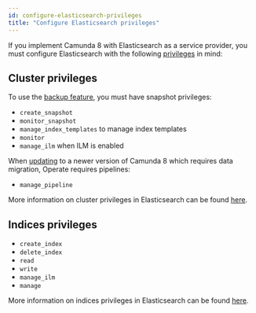 ```yaml
---
id: configure-elasticsearch-privileges
title: "Configure Elasticsearch privileges"
---
```


If you implement Camunda 8 with Elasticsearch as a service provider, you must configure Elasticsearch with the following [privileges](https://www.elastic.co/guide/en/elasticsearch/reference/current/security-privileges.html) in mind:

## Cluster privileges

To use the [backup feature](/self-managed/operational-guides/backup-restore/backup-and-restore.md), you must have snapshot privileges:

- `create_snapshot`
- `monitor_snapshot`
- `manage_index_templates` to manage index templates
- `monitor`
- `manage_ilm` when ILM is enabled

When [updating](/self-managed/operational-guides/update-guide/introduction.md) to a newer version of Camunda 8 which requires data migration, Operate requires pipelines:

- `manage_pipeline`

More information on cluster privileges in Elasticsearch can be found [here](https://www.elastic.co/guide/en/elasticsearch/reference/current/security-privileges.html#privileges-list-cluster).

## Indices privileges

- `create_index`
- `delete_index`
- `read`
- `write`
- `manage_ilm`
- `manage`

More information on indices privileges in Elasticsearch can be found [here](https://www.elastic.co/guide/en/elasticsearch/reference/current/security-privileges.html#privileges-list-indices).
